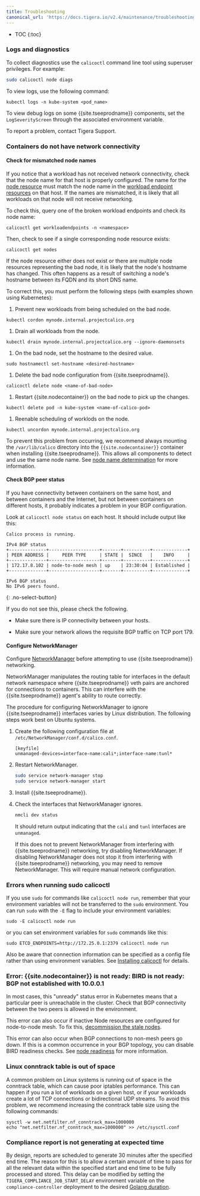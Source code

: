 ```yaml
---
title: Troubleshooting
canonical_url: 'https://docs.tigera.io/v2.4/maintenance/troubleshooting'
---
```


* TOC
{:toc}

### Logs and diagnostics

To collect diagnostics use the `calicoctl` command line tool using superuser privileges. For example:

```bash
sudo calicoctl node diags
```

To view logs, use the following command:

`kubectl logs -n kube-system <pod_name>`


To view debug logs on some {{site.tseeprodname}} components, set the `LogSeverityScreen` through the associated environment variable.


To report a problem, contact Tigera Support.

### Containers do not have network connectivity

#### Check for mismatched node names

If you notice that a workload has not received network connectivity, check
that the node name for that host is properly configured. The name for the [node resource](../reference/resources/node) must match
the node name in the [workload endpoint resources](../reference/resources/workloadendpoint) on that host. If the names are mismatched,
it is likely that all workloads on that node will not receive networking.

To check this, query one of the broken workload endpoints and check its node name:

	calicoctl get workloadendpoints -n <namespace>

Then, check to see if a single corresponding node resource exists:

	calicoctl get nodes

If the node resource either does not exist or there are multiple node resources representing the bad node, it is likely that the node's hostname has changed. This often happens
as a result of switching a node's hostname between its FQDN and its short DNS name.

To correct this, you must perform the following steps (with examples shown using Kubernetes):

1. Prevent new workloads from being scheduled on the bad node.
```
kubectl cordon mynode.internal.projectcalico.org
```
1. Drain all workloads from the node.
```
kubectl drain mynode.internal.projectcalico.org --ignore-daemonsets
```
1. On the bad node, set the hostname to the desired value.
```
sudo hostnamectl set-hostname <desired-hostname>
```
1. Delete the bad node configuration from {{site.tseeprodname}}.
```
calicoctl delete node <name-of-bad-node>
```
1. Restart {{site.nodecontainer}} on the bad node to pick up the changes.
```
kubectl delete pod -n kube-system <name-of-calico-pod>
```
1. Reenable scheduling of worklods on the node.
```
kubectl uncordon mynode.internal.projectcalico.org
```

To prevent this problem from occurring, we recommend always mounting the `/var/lib/calico` directory into the `{{site.nodecontainer}}`
container when installing {{site.tseeprodname}}. This allows all components to detect and use the same node name. See
[node name determination](../reference/node/configuration#node-name-determination) for more information.

#### Check BGP peer status

If you have connectivity between containers on the same host, and between
containers and the Internet, but not between containers on different hosts, it
probably indicates a problem in your BGP configuration.

Look at `calicoctl node status` on each host.  It should include output like this:

```
Calico process is running.

IPv4 BGP status
+--------------+-------------------+-------+----------+-------------+
| PEER ADDRESS |     PEER TYPE     | STATE |  SINCE   |    INFO     |
+--------------+-------------------+-------+----------+-------------+
| 172.17.8.102 | node-to-node mesh | up    | 23:30:04 | Established |
+--------------+-------------------+-------+----------+-------------+

IPv6 BGP status
No IPv6 peers found.
```
{: .no-select-button}

If you do not see this, please check the following.

- Make sure there is IP connectivity between your hosts.

- Make sure your network allows the requisite BGP traffic on TCP port 179.

#### Configure NetworkManager

Configure [NetworkManager](https://help.ubuntu.com/community/NetworkManager) before
attempting to use {{site.tseeprodname}} networking.

NetworkManager manipulates the routing table for interfaces in the default network
namespace where {{site.tseeprodname}} veth pairs are anchored for connections to containers.
This can interfere with the {{site.tseeprodname}} agent's ability to route correctly.

The procedure for configuring NetworkManager to ignore {{site.tseeprodname}} interfaces
varies by Linux distribution. The following steps work best on Ubuntu systems.

1. Create the following configuration file at `/etc/NetworkManager/conf.d/calico.conf`.

   ```
   [keyfile]
   unmanaged-devices=interface-name:cali*;interface-name:tunl*
   ```

1. Restart NetworkManager.

   ```bash
   sudo service network-manager stop
   sudo service network-manager start
   ```

1. Install {{site.tseeprodname}}.

1. Check the interfaces that NetworkManager ignores.

   ```bash
   nmcli dev status
   ```

   It should return output indicating that the `cali` and `tunl` interfaces
   are `unmanaged`.

   If this does not to prevent NetworkManager from interfering with {{site.tseeprodname}} networking, try disabling NetworkManager. If disabling NetworkManager does not stop it from interfering with {{site.tseeprodname}} networking, you may need to remove NetworkManager. This will require manual network configuration.


### Errors when running sudo calicoctl

If you use `sudo` for commands like `calicoctl node run`, remember that your environment variables will not be transferred to the `sudo` environment.  You can run `sudo` with the `-E` flag to include your environment variables:

```shell
sudo -E calicoctl node run
```

or you can set environment variables for `sudo` commands like this:

```shell
sudo ETCD_ENDPOINTS=http://172.25.0.1:2379 calicoctl node run
```

Also be aware that connection information can be specified as a config file rather than using environment variables.  See [Installing calicoctl](../getting-started/calicoctl/install)
for details.

### Error: {{site.nodecontainer}} is not ready: BIRD is not ready: BGP not established with 10.0.0.1

In most cases, this "unready" status error in Kubernetes means that a particular peer is unreachable in the cluster. Check that BGP connectivity between the two peers is allowed in the environment.

This error can also occur if inactive Node resources are configured for node-to-node mesh. To fix this, [decommission the stale nodes](../maintenance/decommissioning-a-node).

This error can also occur when BGP connections to non-mesh peers go down. If this is a common occurrence in your BGP topology, you can disable BIRD readiness checks. See [node readiness]({{site.baseurl}}/{{page.version}}/reference/node/configuration#node-readiness)
for more information.


### Linux conntrack table is out of space

A common problem on Linux systems is running out of space in the conntrack table, which can cause poor iptables performance. This can
happen if you run a lot of workloads on a given host, or if your workloads create a lot of TCP connections or bidirectional UDP streams. To avoid this problem, we recommend increasing the conntrack table size using the following commands:

    sysctl -w net.netfilter.nf_conntrack_max=1000000
    echo "net.netfilter.nf_conntrack_max=1000000" >> /etc/sysctl.conf

### Compliance report is not generating at expected time

By design, reports are scheduled to generate 30 minutes after the specified end time. The reason for this is to allow a certain amount of
time to pass for all the relevant data within the specified start and end time to be fully processed and stored. This delay can be modified 
by setting the `TIGERA_COMPLIANCE_JOB_START_DELAY` environment variable on the `compliance-controller` deployment to the 
desired [Golang duration](https://godoc.org/time#Duration).


